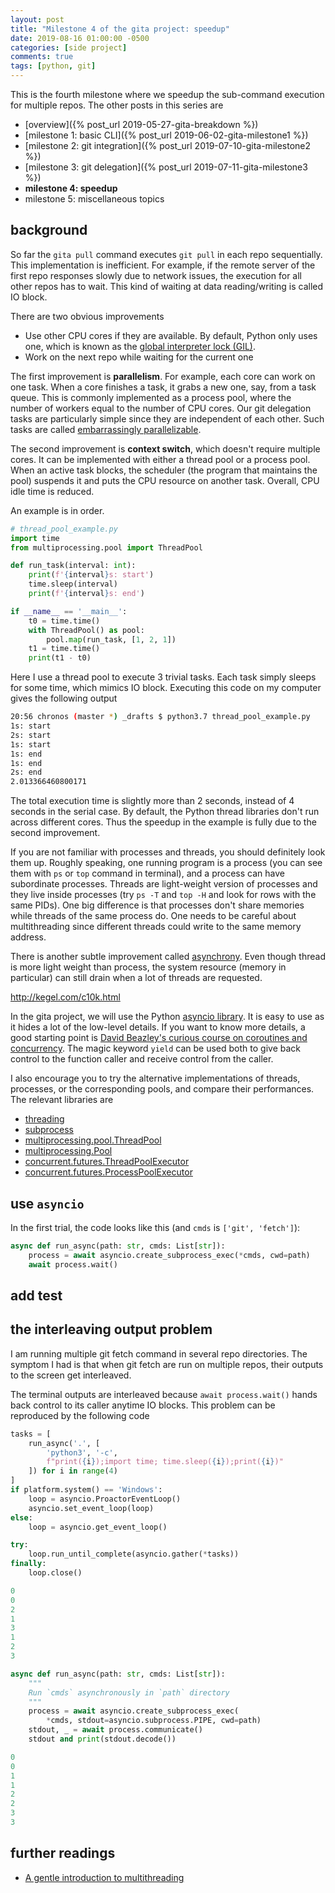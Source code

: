 ```yaml
---
layout: post
title: "Milestone 4 of the gita project: speedup"
date: 2019-08-16 01:00:00 -0500
categories: [side project]
comments: true
tags: [python, git]
---
```


This is the fourth milestone where we speedup the sub-command execution for
multiple repos. The other posts in this series are

- [overview]({% post_url 2019-05-27-gita-breakdown %})
- [milestone 1: basic CLI]({% post_url 2019-06-02-gita-milestone1 %})
- [milestone 2: git integration]({% post_url 2019-07-10-gita-milestone2 %})
- [milestone 3: git delegation]({% post_url 2019-07-11-gita-milestone3 %})
- **milestone 4: speedup**
- milestone 5: miscellaneous topics

## background

So far the `gita pull` command executes `git pull` in each repo sequentially.
This implementation is inefficient.
For example, if the remote server of the first repo responses slowly due to
network issues, the execution for all other repos has to wait.
This kind of waiting at data reading/writing is called IO block.

There are two obvious improvements

- Use other CPU cores if they are available. By default, Python only uses one,
  which is known as the [global interpreter lock (GIL)]().
- Work on the next repo while waiting for the current one

The first improvement is **parallelism**.
For example, each core can work on one task. When a core finishes a task, it
grabs a new one, say, from a task queue.
This is commonly implemented as a process pool, where the number of workers
equal to the number of CPU cores.
Our git delegation tasks are particularly simple since they are independent of
each other. Such tasks are called [embarrassingly parallelizable](https://en.wikipedia.org/wiki/Embarrassingly_parallel).

The second improvement is **context switch**,
which doesn't require multiple cores. It can be implemented with either
a thread pool or a process pool.
When an active task blocks, the scheduler (the program that maintains the
pool) suspends it and puts the CPU resource on another task.
Overall, CPU idle time is reduced.

An example is in order.

```python
# thread_pool_example.py
import time
from multiprocessing.pool import ThreadPool

def run_task(interval: int):
    print(f'{interval}s: start')
    time.sleep(interval)
    print(f'{interval}s: end')

if __name__ == '__main__':
    t0 = time.time()
    with ThreadPool() as pool:
        pool.map(run_task, [1, 2, 1])
    t1 = time.time()
    print(t1 - t0)
```

Here I use a thread pool to execute 3 trivial tasks. Each task simply sleeps
for some time, which mimics IO block.
Executing this code on my computer gives the following output

```bash
20:56 chronos (master *) _drafts $ python3.7 thread_pool_example.py
1s: start
2s: start
1s: start
1s: end
1s: end
2s: end
2.013366460800171
```
The total execution time is slightly more than 2 seconds, instead of 4 seconds
in the serial case.
By default, the Python thread libraries don't run across different cores.
Thus the speedup in the example is fully due to the second improvement.

If you are not familiar with processes and threads, you should definitely look
them up. Roughly speaking, one running program is a process (you can see them
with `ps` or `top` command in terminal), and a process can have subordinate
processes. Threads are light-weight version of processes and they live inside
processes (try `ps -T` and `top -H` and look for rows with the same PIDs).
One big difference is that processes don't share memories while threads of the
same process do. One needs to be careful about multithreading since different
threads could write to the same memory address.

There is another subtle improvement called
[asynchrony](<https://en.wikipedia.org/wiki/Asynchrony_(computer_programming)>).
Even though thread is more light weight than process, the system resource
(memory in particular) can still drain when a lot of threads are requested.

http://kegel.com/c10k.html

In the  gita project, we will use the Python [asyncio library](https://docs.python.org/3.6/library/asyncio.html).
It is easy to use as it hides a lot of the low-level details.
If you want to know more details, a good starting point is
[David Beazley's curious course on coroutines and concurrency](http://www.dabeaz.com/coroutines/).
The magic keyword `yield` can be used both to give back control to the function
caller and receive control from the caller.

I also encourage you to try the alternative implementations of threads,
processes, or the corresponding pools, and compare their performances.
The relevant libraries are

* [threading]()
* [subprocess]()
* [multiprocessing.pool.ThreadPool]()
* [multiprocessing.Pool]()
* [concurrent.futures.ThreadPoolExecutor](https://docs.python.org/3.6/library/concurrent.futures.html?highlight=concurrent%20futures#threadpoolexecutor)
* [concurrent.futures.ProcessPoolExecutor](https://docs.python.org/3.6/library/concurrent.futures.html?highlight=concurrent%20futures#processpoolexecutor)


## use `asyncio`

In the first trial, the code looks like this (and `cmds` is `['git', 'fetch']`):

```python
async def run_async(path: str, cmds: List[str]):
    process = await asyncio.create_subprocess_exec(*cmds, cwd=path)
    await process.wait()
```

## add test


## the interleaving output problem

I am running multiple git fetch command in several repo directories.
The symptom I had is that when git fetch are run on multiple repos, their
outputs to the screen get interleaved.


The terminal outputs are interleaved because `await process.wait()` hands back
control to its caller anytime IO blocks. This problem can be reproduced by the
following code

```python
tasks = [
    run_async('.', [
        'python3', '-c',
        f"print({i});import time; time.sleep({i});print({i})"
    ]) for i in range(4)
]
if platform.system() == 'Windows':
    loop = asyncio.ProactorEventLoop()
    asyncio.set_event_loop(loop)
else:
    loop = asyncio.get_event_loop()

try:
    loop.run_until_complete(asyncio.gather(*tasks))
finally:
    loop.close()
```

```python
0
0
2
1
3
1
2
3
```

```python
async def run_async(path: str, cmds: List[str]):
    """
    Run `cmds` asynchronously in `path` directory
    """
    process = await asyncio.create_subprocess_exec(
        *cmds, stdout=asyncio.subprocess.PIPE, cwd=path)
    stdout, _ = await process.communicate()
    stdout and print(stdout.decode())
```

```python
0
0
1
1
2
2
3
3
```


## further readings

- [A gentle introduction to multithreading](https://www.internalpointers.com/post/gentle-introduction-multithreading)

